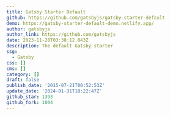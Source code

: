 ```yaml
---
title: Gatsby Starter Default
github: https://github.com/gatsbyjs/gatsby-starter-default
demo: https://gatsby-starter-default-demo.netlify.app/
author: gatsbyjs
author_link: https://github.com/gatsbyjs
date: 2023-11-28T03:38:12.843Z
description: The default Gatsby starter
ssg:
  - Gatsby
css: []
cms: []
category: []
draft: false
publish_date: '2015-07-21T00:52:53Z'
update_date: '2024-01-31T18:22:47Z'
github_star: 1393
github_fork: 1004
---
```

